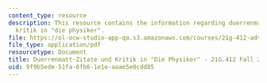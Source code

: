 ```yaml
---
content_type: resource
description: This resource contains the information regarding duerrenmatt-Zitate und
  kritik in "die physiker".
file: https://ol-ocw-studio-app-qa.s3.amazonaws.com/courses/21g-412-advanced-german-literature-culture-madness-murder-mysteries-fall-2014/9f9b5ede51fa6fb61e1eaaae5e8cdd85_MIT21G_412F14_Wo10-11_Zita.pdf
file_type: application/pdf
resourcetype: Document
title: Duerrenmatt-Zitate und Kritik in "Die Physiker" - 21G.412 Fall 2014
uid: 9f9b5ede-51fa-6fb6-1e1e-aaae5e8cdd85
---
```

